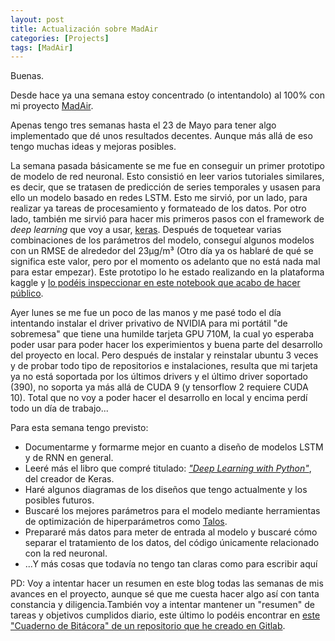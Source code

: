 ```yaml
---
layout: post
title: Actualización sobre MadAir
categories: [Projects]
tags: [MadAir]
---
```


Buenas.

Desde hace ya una semana estoy concentrado (o intentandolo) al 100% con mi proyecto [MadAir](/madair-aceptado.html).

Apenas tengo tres semanas hasta el 23 de Mayo para tener algo implementado que dé unos resultados decentes. Aunque más allá de eso tengo muchas ideas y mejoras posibles.

La semana pasada básicamente se me fue en conseguir un primer prototipo de modelo de red neuronal. Esto consistió en leer varios tutoriales similares, es decir, que se tratasen de predicción de series temporales y usasen para ello un modelo basado en redes LSTM. Esto me sirvió, por un lado, para realizar ya tareas de procesamiento y formateado de los datos. Por otro lado, también me sirvió para hacer mis primeros pasos con el framework de _deep learning_ que voy a usar, [keras](https://keras.io/). Después de toquetear varias combinaciones de los parámetros del modelo, conseguí algunos modelos con un RMSE de alrededor del 23μg/m³ (Otro día ya os hablaré de qué se significa este valor, pero por el momento os adelanto que no está nada mal para estar empezar). Este prototipo lo he estado realizando en la plataforma kaggle y [lo podéis inspeccionar en este notebook que acabo de hacer público](https://www.kaggle.com/abeserra/prototipo-0-2-predicci-n-1h-univariante).

Ayer lunes se me fue un poco de las manos y me pasé todo el día intentando instalar el driver privativo de NVIDIA para mi portátil "de sobremesa" que tiene una humilde tarjeta GPU 710M, la cual yo esperaba poder usar para poder hacer los experimientos y buena parte del desarrollo del proyecto en local. Pero después de instalar y reinstalar ubuntu 3 veces y de probar todo tipo de repositorios e instalaciones, resulta que mi tarjeta ya no está soportada por los últimos drivers y el último driver soportado (390), no soporta ya más allá de CUDA 9 (y tensorflow 2 requiere CUDA 10). Total que no voy a poder hacer el desarrollo en local y encima perdí todo un día de trabajo...

Para esta semana tengo previsto:
* Documentarme y formarme mejor en cuanto a diseño de modelos LSTM y de RNN en general.
* Leeré más el libro que compré titulado: [_"Deep Learning with Python"_](https://www.manning.com/books/deep-learning-with-python-second-edition), del creador de Keras.
* Haré algunos diagramas de los diseños que tengo actualmente y los posibles futuros.
* Buscaré los mejores parámetros para el modelo mediante herramientas de optimización de hiperparámetros como [Talos](https://github.com/autonomio/talos).
* Prepararé más datos para meter de entrada al modelo y buscaré cómo separar el tratamiento de los datos, del código únicamente relacionado con la red neuronal.
* ...Y más cosas que todavía no tengo tan claras como para escribir aquí


PD: Voy a intentar hacer un resumen en este blog todas las semanas de mis avances en el proyecto, aunque sé que me cuesta hacer algo así con tanta constancia y diligencia.También voy a intentar mantener un "resumen" de tareas y objetivos cumplidos diario, este último lo podéis encontrar en [este "Cuaderno de Bitácora" de un repositorio que he creado en Gitlab](https://gitlab.com/Akronix/tfm-cuaderno-bitacora/-/blob/master/Cuaderno_de_bitacora.md).
